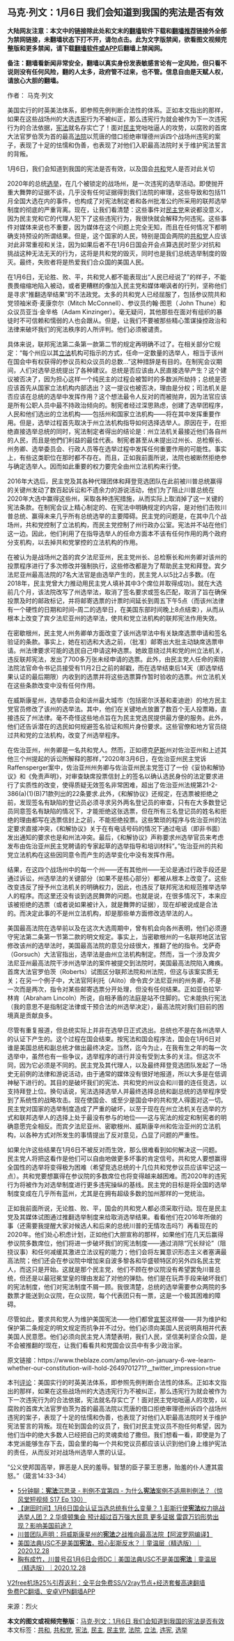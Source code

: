  <h2>马克·列文：1月6日 我们会知道到我国的宪法是否有效</h2> <p class="notice"><b>大陆网友注意：本文中的链接除此处和文末的<a href="https://github.com/bannedbook/fanqiang" >翻墙</a>软件下载和<a href="https://github.com/killgcd/justmysocks/blob/master/README.md">翻墙推荐</a>链接外全部为禁网链接，未翻墙状态下打不开，请勿点击。此为文字版禁闻，欲看图文视频完整版和更多禁闻，请下载<a href="https://github.com/bannedbook/fanqiang">翻墙软件或APP</a>后翻墙上禁闻网。</p><p>备注：翻墙看新闻非常安全，翻墙以真实身份发表敏感言论有一定风险，但只看不说则没有任何风险，翻的人太多，政府管不过来，也不管。信息自由是天赋人权，请放心大胆的翻墙。</b></p>  <div class="entry"> <p>作者： 马克·列文</p> <p id="summary">美国实行的时英美法体系，即参照先例判断合法性的体系。正如本文指出的那样，如果在这些战场州的大选<a href="https://www.bannedbook.org/bnews/tag/%E8%BF%9D%E5%AE%AA/" class="st_tag internal_tag" rel="tag" title="标签 违宪 下的日志">违宪</a>行为不被纠正，那么违宪行为就会被作为下一次违宪行为的合法依据，<a href="https://www.bannedbook.org/bnews/tag/%e5%ae%aa%e6%b3%95/" class="st_tag internal_tag" rel="tag" title="标签 宪法 下的日志">宪法</a>就名存实亡了！面对<a href="https://www.bannedbook.org/bnews/tag/%e6%b0%91%e4%b8%bb/" class="st_tag internal_tag" rel="tag" title="标签 民主 下的日志">民主</a>党咄咄逼人的攻势，以腐败的首席大法官罗伯茨为首的最高<a href="https://www.bannedbook.org/bnews/tag/%e6%b3%95%e9%99%a2/" class="st_tag internal_tag" rel="tag" title="标签 法院 下的日志">法院</a>以荒唐的借口拒绝审理德州诉四个战场州违宪的案子，表现了十足的怯懦和伪善，也表现了对他们入职最高法院时关于维护宪法誓言的背叛。</p> <p>1月6日，我们会知道到我国的宪法是否有效，以及国会<a href="https://www.bannedbook.org/bnews/tag/%E5%85%B1%E5%92%8C/" class="st_tag internal_tag" rel="tag" title="标签 共和 下的日志">共和</a>党人是否对此关切</p> <p>2020年的总统<a href="https://www.bannedbook.org/bnews/tag/%e9%80%89%e4%b8%be/" class="st_tag internal_tag" rel="tag" title="标签 选举 下的日志">选举</a>，在几个被锁定的战场州，是一次违宪的选举活动。即使抛开重大舞弊的证据不谈，几乎没有任何证据得到我们法院的审理，这些导致和包括11月全国大选在内的事件，也构成了对宪法制定者和各州批准公约所采用的联邦选举制度的彻底的严重背离。现在，让我们看清楚：这些事件对<a href="https://www.bannedbook.org/bnews/tag/%e6%b0%91%e4%b8%bb%e5%85%9a/" class="st_tag internal_tag" rel="tag" title="标签 民主党 下的日志">民主党</a>来说都没意义，因为民主党和它的代理人犯下了这些违宪行为，我很快就会解释为何违宪。这些事件对媒体来说也不重要，因为媒体在这个问题上完全无知，而且在任何情况下都明确支持预设的所谓结果。但是，这个国家的人民，特别是国会两院的<a href="https://www.bannedbook.org/bnews/tag/%e5%85%b1%e5%92%8c%e5%85%9a/" class="st_tag internal_tag" rel="tag" title="标签 共和党 下的日志">共和党</a>人应该对此非常重视和关注，因为如果后者不在1月6日国会开会点算选民时至少对抗和挑战这种无法无天的行为，这将是共和党的毁灭，同时也是我们总统选举制度的毁灭。最终，失败者将是热爱我们合众国的美国人民。</p> <p>在1月6日，无论胜、败、平，共和党人都不能表现出“人民已经说了”的样子，不能畏畏缩缩地陷入被动，或者更糟糕的像加入民主党和媒体嘲讽者的行列，坚称他们是寻求“推翻选举结果”的不法政党。太多的共和党人已经屈服了，包括参议院共和党领袖米奇·麦康奈尔（Mitch McConnell）、参议员约翰·图恩（ John Thune）和众议员亚当·金辛格（Adam Kinzinger）。毫无疑问，其他那些在面对有组织的暴徒时不可信赖和懦弱的人也会跟从。但是，让我们不要被那些精心策谋操控政治和法律来破坏我们的宪法秩序的人所评判。他们必须被谴责。</p>  <p>具体来说，联邦宪法第二条第一款第二节的规定再明确不过了。在相关部分它规定：“每个州应以其<a href="https://www.bannedbook.org/bnews/tag/%E7%AB%8B%E6%B3%95/" class="st_tag internal_tag" rel="tag" title="标签 立法 下的日志">立法</a>机构可指示的方式，任命一定数量的选举人，相当于该州在国会中有权获得的参议员和众议员的总数…”这种措辞是有目的。在制宪会议期间，人们对选举总统提出了各种建议。总统是否应该由人民直接选举产生？这个建议被否决了，因为担心这样一个纯民主的过程会被暂时的多数派所劫持；总统是否应该首先从国家立法机构内部选出？这一提议也被否决，理由是分权；司法机关是否应该在总统的选举中发挥作用？这个想法最令人反对的而被抛弃，因为法官应该是所有公职人员中最不持政治倾向的。制宪者经过深思熟虑，创建了选举团程序，人民和他们选出的立法机构——包括州和国家立法机构——将在其中发挥重要作用。但是，选举过程首先取决于州立法机构指导如何选择选举人。原因在于，在拒绝直接选举总统的同时，宪法制定者得出的结论是：州立法机关最接近他们各自州的人民，而且是他們们利益的最佳代表。制宪者甚至从未提出过州长、总检察长、州务卿、选举委员会、行政人员等在选举过程中发挥任何重要作用的可能性。事实上，有些这类职位在那时都不存在。而且，正如我前面所说，法院也被断然拒绝参与确定选举人。因而如此重要的权力要完全由州立法机构来行使。</p> <p>2016年大选后，民主党及其各种代理团体和拜登竞选团队在此前被川普总统赢得的关键州发动了数百起诉讼和不遗余力的游说活动，他们为了阻止川普总统在2020年大选中赢得这些州，采取各种违宪措施，从而实际上取消掉了这一关键的宪法条款。在制宪会议上精心制定的、在宪法中明确规定的内容，是对他们击败川普总统、赢得未来几乎所有总统选举的主要障碍。民主党的问题是，在其中几个战场州，共和党控制了立法机构，而民主党控制了州行政办公室。宪法并不站在他们这一边。因此，他们利用了在指导选举人的任命方面本不该有任何作用的两个政府分支机构，以去掉共和党掌控的立法机构的作用。</p> <p>在被认为是战场州之首的宾夕法尼亚州，民主党州长、总检察长和州务卿对该州的投票程序进行了多次修改并强制执行，这些修改都是为了帮助民主党和拜登。宾夕法尼亚州最高法院的7名大法官是由选举产生的，民主党人以5比2占多数。(在2018年，民主党曾大力推动用民主党人填补其中3个席位并取得成功)。就在大选前几个月，该法院改写了州选举法，取消了签名要求或签名匹配，取消了旨在确保投票及时的邮政标记，并将邮寄选票的计票时间延长到周五下午5点（而该州法律有一个硬性的日期和时间–周二的选举日，在美国东部时间晚上8点结束），从而从根本上改变了宾夕法尼亚州的选举法，使共和党立法机构的联邦宪法作用失效。</p> <p>在密歇根州，民主党人州务卿单方面改变了该州选举法中有关缺席选票申请和签名验证的条款。事实上，她在初选和大选之前，（批准）邮寄出大批主动缺席选票申请。州法律要求可能的选民自己申请这种选票。她故意绕过共和党的州立法机关，违反联邦宪法，发出了700多万张未经申请的选票。此外，由民主党人任命的索赔法院法官命令书记员接受有11月2日之前的邮戳，而在选举结束后14天（即选举结果认证的最后期限）内收到的选票并将这些选票算作暂时验收的选票。州立法机关在这些条款改变中没有任何作用。</p> <p>在威斯康星州，选举委员会和该州最大城市（包括密尔沃基和麦迪逊）的地方民主党官员修改了该州的选举法。其中，他们在关键地点放置了数百个无人投票箱，直接违反了州法律。毫不奇怪这些地点旨在为民主党选民提供最方便的服务。此外，他们还告诉潜在的选民如何规避签名验证和照片身份要求。这些官僚和地方官员绕过共和党的立法机构，改变了州选举程序。</p>  <p>在佐治亚州，州务卿是一名共和党人。然而，正如德克<span class='wp_keywordlink'><a href="https://www.bannedbook.org/forum5/topic42.html" title="萨斯、诚信与自救" target="_blank">萨斯</a></span>州对佐治亚州和上述其他三个州提起的诉讼所解释的那样，”2020年3月6日，在佐治亚州民主党诉Raffensperger案中，佐治亚州州务卿与佐治亚州民主党签订了一份《妥协和解协议》和《免责声明》，对审查缺席投票信封上的签名以确认选民身份的法定要求进行了实质性的改变，使得质疑无效签名非常困难，超出了佐治亚州法規第21-2-386(a)(1)(B)71款列出的22条要求.此外，《和解协议》还规定，在选票被拒绝之前，发现签名有缺陷的登记员必须寻求另外两名登记员的审查，只有在大多数登记员同意签名有缺陷的情况下，才能拒绝这张选票，但在所有三名登记员的姓名和拒绝的理由都写在选票信封上之前，不能拒绝投票。这些繁琐的程序与佐治亚州的法定要求直接冲突，《和解协议》关于在有电话号码的情况下通过电话（即非书面）发出通知的要求也是和州法冲突。最后，《和解协议》声称要求州选举官员来考虑发布由佐治亚州民主党聘请的专家起草的选举指导和培训材料”。”佐治亚州的共和党立法机构在这些因同意令而产生的选举变化中没有发挥作用。</p> <p>结果，在这四个战场州中的每一个州——还有其他州——无论是通过行政手段还是通过诉讼，州选举法的关键部分（如果不是核心部分）都被从根本上改变了。这些改变违反了授予州立法机关的明确权力，因此，也违反了联邦宪法和规范推举选举人的程序。而这里还没有谈到选民舞弊的问题。也就是说，在很多情况下，本来应该被拒绝的选票（或者说如果被计入，就是舞弊的证据），现在却被说成是合法的。而决定此事的不是州立法机构，却是那些单方面修改选举法的人。</p> <p>美国最高法院在选举前以及在这次大选周期中，曾有机会向各州表明，他们必须遵守宪法第二条第一节第二款的明文规定。事实上，当密歇根州的一名联邦地区法官修改该州的选举法时，美国最高法院的意见分歧很大，推翻了他的指令。戈萨奇（Gorsuch）大法官指出，选举法是由州立法机构制定。然而，当一个涉及宾夕法尼亚州最高法院干涉州选举法的案件被提交到法院时，美国最高法院陷入瘫痪。首席大法官罗伯茨（Roberts）试图区分联邦法院和州法院，但这与该案实质无关；在另一个例子中，大法官阿利托（Alito）命令宾夕法尼亚州的州务卿，不是一次而是两次，指令对某些邮寄选票分开处理，但没有任何结果。正如亚伯拉罕·林肯（Abraham Lincoln）所说，自相矛盾的法庭是站不住脚的。它未能执行宪法（我的意思不是指制定法律或干预合法的州选举决定），最高法院对我们目前的困境真是贡献良多。</p> <p>尽管有重复报道，但总统实际上并非在选举日正式选出。总统也不是在各州选举人的认证下产生的。这个过程在国会结束。按宪法和国会程序法，国会在1月6日对谁是美国总统和副总统才做出最终决定。当然，迄今为止，在我有生之年的每一次选举中，虽然也有一些争议，选举程序的进行并没有受到太多的关注。但这次不同，因为它必须是不同的。民主党及其代理人，以及最终拜登竞选团队发起了一场史无前例的法律和游说活动，由于通常的媒体没有很好地报道，所以大多是在低调神秘下进行的。其目的是破坏我们的宪法、共和党的州议会和川普的连任竞选，以支持拜登上位。换句话说，宪法选择选举人并最终选择总统和副总统的选举程序受到了系统性的战略攻击。现在使国会、或至少是国会中的共和党人得面对这一切。民主党对国家的选举制度造成了严重的破坏，以至于现在在州立法机关在选举的方式和联邦选举人的选择上处于最没有参与的地位——这与宪法的规定和制宪者的明确意愿完全相反。而宾夕法尼亚州、密歇根州、威斯康辛州和佐治亚州的立法机构，以各种方式对所发生的事情提出了反对意见，凸显了问题的严重性。</p> <p>如果允许这些结果在1月6日不被反对而生效，那么很难看到如何解决这一问题。民主党人将把这看作是他们可以自由地做更多坏事的肯定信号。共和党人要想赢得全国性的选举将变得极为困难（希望竞选总统的十几位共和党参议员应该牢记这一点）。共和党要想赢得在参议院的多数席位也将变得越来越困难。而2020年的违宪行为将被作为对选举制度进行更多违宪操纵的基线。民主党的目标是将全国的选举制度变成在几乎所有蓝州，尤其是在拥有超级多数的加州那样的一党统治。</p>  <p>正如我前面所说，无论胜、败、平，国会的共和党人都必须采取行动。现在是民主党及其媒体试图通过推翻选举制度来给取消选举结果。看看他们在2016年所做的事（还需要我提醒大家对候选人和后来的总统川普的无情攻击吗?）再看现在的2020年。他们处心积虑计划，正如他们大胆宣称的那样，如果他们在几天后赢得参议院多数席位，他们将进一步破坏我们的宪法制度——通过消除“冗长辩论”（阻挠议事）和任何减缓其激进立法议程的能力；他们会将左翼意识形态主义者塞满最高法院；他们还会在参议院中增加来自波多黎各和华盛顿特区的另外四名民主党人，而这只是开始。这就是那个民主党，他们不顾在参议院没有希望罢免川普总统，但还是以最冠冕堂皇的理由发起了对他的弹劾。他们是在玩弄手段来破坏我们的宪法制度，他们对宪法制度不屑一顾。我很清楚，总统的选举需要参众两院的多数票才能送到众议院，在众议院，每个代表团只有一票，这是一个极其困难的障碍。</p> <p>尽管如此，要求共和党人为维护美国宪法——他们都曾<span class='wp_keywordlink'><a href="https://www.bannedbook.org/forum5/topic17.html" title="宣誓与预言" target="_blank">宣誓</a></span>这样做——并为维护和保护第二条规定的明文规定而抗争并不过分。他们必须向美国人民说明真相并代表美国人民意愿。他们必须向民主党人清楚表明，我们人民，坚信美利坚合众国，是不会被推翻的!现在，让我们看看共和党国会议员中有多少政治家。</p> <p>原文链接：https://www.theblaze.com/amp/levin-on-january-6-we-learn-whether-our-constitution-will-hold-2649701271?__twitter_impression=true</p> <p>本刊<span class='wp_keywordlink_affiliate'><a href="https://www.bannedbook.org/bnews/comments/" title="新闻评论" target="_blank">评论</a></span>：美国实行的时英美法体系，即参照先例判断合法性的体系。正如本文指出的那样，如果在这些战场州的大选违宪行为不被纠正，那么违宪行为就会被作为下一次违宪行为的合法依据，宪法就名存实亡了！面对民主党咄咄逼人的攻势，以腐败的首席大法官罗伯茨为首的最高法院以荒唐的借口拒绝审理德州诉四个战场州违宪的案子，表现了十足的怯懦和伪善，也表现了对他们入职最高法院时关于维护宪法誓言的背叛。现在轮到国会的议员了，我们对民主党议员不抱任何希望，因为他们当中的绝大多数人已经把自己的灵魂卖给了撒但。我们想看一看，即使是为了本党派能够生存下去，国会里的每一个共和党议员都应该认识到他们身上维护宪法的责任，从而反对对战场州选举人票的认证。</p> <p>“公义使邦国高举，罪恶是人民的羞辱。智慧的臣子蒙王恩惠，贻羞的仆人遭其震怒。”（箴言14:33-34）</p>  <ul class='op-related-articles' title='相关阅读'> <li><a href='https://www.bannedbook.org/bnews/bannedvideo/20210101/1458871.html' target='_blank'>5分钟聊：<b>宪法</b>沉思录  - 判例不宜第四 - 为什么<b>宪法</b>案例不适用判例法？（惊风堂短视频 S17 Ep 130）</a></li> <li><a href='https://www.bannedbook.org/bnews/bannedvideo/20201231/1458423.html' target='_blank'>【谢田时间】1月6日国会认证当选总统有什么变量？ 1  彭斯行使<b>宪法</b>权力挑战选举人团？ 2  华盛顿集会 预计超过百万强大民意 更多证据 雷霆万钧形势出现？影响美国前途？</a></li> <li><a href='https://www.bannedbook.org/bnews/cnnews/20201230/1457701.html' target='_blank'>川普团队声明：将威斯康星州的<b>宪法</b>之战推向最高法院【阿波罗网编译】</a></li> <li><a href='https://www.bannedbook.org/bnews/taiwannews/20201229/1457109.html' target='_blank'>美国法典USC不是美国<b>宪法</b>，担心彭斯反水？｜童温层（精选版）｜2020.12.28</a></li> <li><a href='https://www.bannedbook.org/bnews/taiwannews/20201229/1457108.html' target='_blank'>胸有成竹，川普号召1月6日会师DC｜美国法典USC不是美国<b>宪法</b>｜童温层（精选版）｜2020.12.28</a></li> </ul> <p class="texttj"> <a href="https://www.bannedbook.org/forum23/topic22702.html" target="_blank">V2free机场25%引荐返利：全平台免费SS/V2ray节点+经济套餐高速翻墙</a><br/> <a href="https://github.com/bannedbook/fanqiang/wiki/%E7%A6%81%E9%97%BB%E7%BD%91%E5%AE%89%E5%8D%93%E7%BF%BB%E5%A2%99%E6%96%B0%E9%97%BBAPP" target="_blank">免费PC翻墙、安卓VPN翻墙APP</a></p><p> 来源：烈火 </p><a name='sharetosocial'></a>       <div><b>本文的图文或视频完整版</b>：<a href='https://www.bannedbook.org/bnews/comments/20210101/1458935.html'>马克·列文：1月6日 我们会知道到我国的宪法是否有效</a></div>  </div><!--END ENTRY--> <div class="postfooter"> <div>本文标签：<a href="https://www.bannedbook.org/bnews/tag/%E5%85%B1%E5%92%8C/" rel="tag">共和</a>, <a href="https://www.bannedbook.org/bnews/tag/%e5%85%b1%e5%92%8c%e5%85%9a/" rel="tag">共和党</a>, <a href="https://www.bannedbook.org/bnews/tag/%e5%ae%aa%e6%b3%95/" rel="tag">宪法</a>, <a href="https://www.bannedbook.org/bnews/tag/%e6%b0%91%e4%b8%bb/" rel="tag">民主</a>, <a href="https://www.bannedbook.org/bnews/tag/%e6%b0%91%e4%b8%bb%e5%85%9a/" rel="tag">民主党</a>, <a href="https://www.bannedbook.org/bnews/tag/%e6%b3%95%e9%99%a2/" rel="tag">法院</a>, <a href="https://www.bannedbook.org/bnews/tag/%E7%AB%8B%E6%B3%95/" rel="tag">立法</a>, <a href="https://www.bannedbook.org/bnews/tag/%E8%BF%9D%E5%AE%AA/" rel="tag">违宪</a>, <a href="https://www.bannedbook.org/bnews/tag/%e9%80%89%e4%b8%be/" rel="tag">选举</a></div>  </div><!--END POSTFOOTER--> 